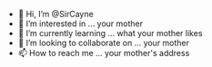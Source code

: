 - 👋 Hi, I’m @SirCayne
- 👀 I’m interested in ... your mother
- 🌱 I’m currently learning ... what your mother likes
- 💞️ I’m looking to collaborate on ... your mother
- 📫 How to reach me ... your mother's address

<!---
SirCayne/SirCayne is a ✨ special ✨ repository because its `README.md` (this file) appears on your GitHub profile.
You can click the Preview link to take a look at your changes.
--->
